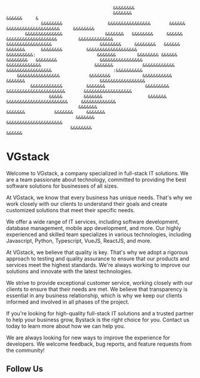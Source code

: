 ```ascii
                                        &&&&&&&&                                                                        
                                        &&&&&&&                                      &&&&&&     &                       
             &&&&&&&&                 &&&&&&&&&&&&&&&&       &&&&&&    &&&&&&&&&&&&&&&&&&&&     &&&&&&&&                
       &&&&&&&&&&&&&&                &&&&&&&   &&&&&&&&     &&&&&&   &&&&&&&&&&&&&&&&&&&        &&&&&&&&&&&&&           
&&&&&&&&&&&&&&&&&                  &&&&&&&&     &&&&&&&&   &&&&&&   &&&&&&&      &&&&&&&&         &&&&&&&&&&&&&&&&&&&   
&&&&&&&&&&:                       &&&&&&&        &&&&&&&& &&&&&&     &&&&&&&&   &&&&&&&&                &&&&&&&&&&&&&&&&
&&&&&&&&&&&&&                    &&&&&&&           &&&&&&&&&&&&      &&&&&&&&&&&&&&&&&                       :&&&&&&&&&&
    &&&&&&&&&&&&&&&&           &&&&&&&&            &&&&&&&&&&&      &&&&&&&                            &&&&&&&&&&&&&&&&&
         &&&&&&&&&&&&         &&&&&&&               &&&&&&&&&       &&&&&&&&&&&&&&&&&&&&&&       &&&&&&&&&&&&&&&&&&     
                &&&&&        &&&&&&&                 &&&&&&&        &&&&&&&&&&&&&&&&&&&&&&&     &&&&&&&&&&&&&           
                           &&&&&&&                                &&&&&&&           &&&&&&&     &&&&&&&                 
                          &&&&&&&                                   &&&&&&&&&&&&&&&&&&&&&                               
                        &&&&&&&&                                           &&&&&&                                       
```
# VGstack

Welcome to VGstack, a company specialized in full-stack IT solutions. We are a team passionate about technology, committed to providing the best software solutions for businesses of all sizes.

At VGstack, we know that every business has unique needs. That's why we work closely with our clients to understand their goals and create customized solutions that meet their specific needs.

We offer a wide range of IT services, including software development, database management, mobile app development, and more. Our highly experienced and skilled team specializes in various technologies, including Javascript, Python, Typescript, VueJS, ReactJS, and more.

At VGstack, we believe that quality is key. That's why we adopt a rigorous approach to testing and quality assurance to ensure that our products and services meet the highest standards. We're always working to improve our solutions and innovate with the latest technologies.

We strive to provide exceptional customer service, working closely with our clients to ensure that their needs are met. We believe that transparency is essential in any business relationship, which is why we keep our clients informed and involved in all phases of the project.

If you're looking for high-quality full-stack IT solutions and a trusted partner to help your business grow, Bystack is the right choice for you. Contact us today to learn more about how we can help you.

We are always looking for new ways to improve the experience for developers. We welcome feedback, bug reports, and feature requests from the community!

## Follow Us
